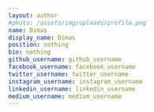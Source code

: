 ```yaml
---
layout: author
#photo: /assets/img/uploads/profile.png
name: Dimas
display_name: Dimas
position: nothing
bio: nothing
github_username: github_username
facebook_username: facebook_username
twitter_username: twitter_username
instagram_username: instagram_username
linkedin_username: linkedin_username
medium_username: medium_username
---
```


